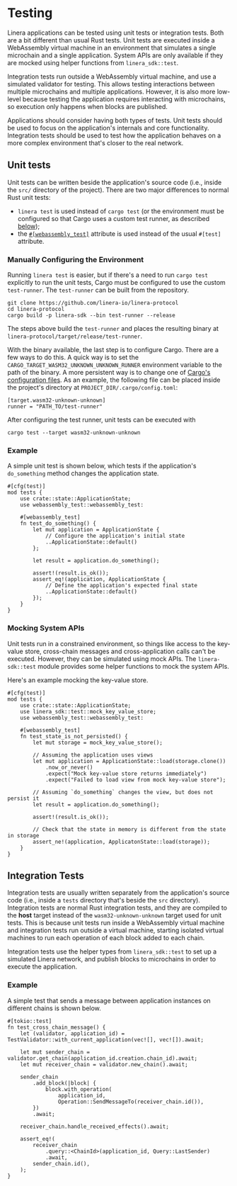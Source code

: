 # Testing

Linera applications can be tested using unit tests or integration tests. Both are a bit different
than usual Rust tests. Unit tests are executed inside a WebAssembly virtual machine in an
environment that simulates a single microchain and a single application. System APIs are only
available if they are mocked using helper functions from `linera_sdk::test`.

Integration tests run outside a WebAssembly virtual machine, and use a simulated validator for
testing. This allows testing interactions between multiple microchains and multiple applications.
However, it is also more low-level because testing the application requires interacting with
microchains, so execution only happens when blocks are published.

Applications should consider having both types of tests. Unit tests should be used to focus on the
application's internals and core functionality. Integration tests should be used to test how the
application behaves on a more complex environment that's closer to the real network.

## Unit tests

Unit tests can be written beside the application's source code (i.e., inside the `src/` directory of
the project). There are two major differences to normal Rust unit tests:

- `linera test` is used instead of `cargo test` (or the environment must be configured so that Cargo
  uses a custom test runner, as described [below](#manually-configuring-the-environment));
- the [`#[webassembly_test]`](https://docs.rs/webassembly-test/latest/webassembly_test/) attribute
  is used instead of the usual `#[test]` attribute.

### Manually Configuring the Environment

Running `linera test` is easier, but if there's a need to run `cargo test` explicitly to run the
unit tests, Cargo must be configured to use the custom `test-runner`. The `test-runner` can be built
from the repository.

```
git clone https://github.com/linera-io/linera-protocol
cd linera-protocol
cargo build -p linera-sdk --bin test-runner --release
```

The steps above build the `test-runner` and places the resulting binary at
`linera-protocol/target/release/test-runner`.

With the binary available, the last step is to configure Cargo. There are a few ways to do this. A
quick way is to set the `CARGO_TARGET_WASM32_UNKNOWN_UNKNOWN_RUNNER` environment variable to the
path of the binary. A more persistent way is to change one of [Cargo's configuration
files](https://doc.rust-lang.org/cargo/reference/config.html#hierarchical-structure). As an example,
the following file can be placed inside the project's directory at `PROJECT_DIR/.cargo/config.toml`:

```
[target.wasm32-unknown-unknown]
runner = "PATH_TO/test-runner"
```

After configuring the test runner, unit tests can be executed with

```
cargo test --target wasm32-unknown-unknown
```

### Example

A simple unit test is shown below, which tests if the application's `do_something` method changes
the application state.

```
#[cfg(test)]
mod tests {
    use crate::state::ApplicationState;
    use webassembly_test::webassembly_test:

    #[webassembly_test]
    fn test_do_something() {
        let mut application = ApplicationState {
            // Configure the application's initial state
            ..ApplicationState::default()
        };

        let result = application.do_something();

        assert!(result.is_ok());
        assert_eq!(application, ApplicationState {
            // Define the application's expected final state
            ..ApplicationState::default()
        });
    }
}
```

### Mocking System APIs

Unit tests run in a constrained environment, so things like access to the key-value store,
cross-chain messages and cross-application calls can't be executed. However, they can be simulated
using mock APIs. The `linera-sdk::test` module provides some helper functions to mock the system
APIs.

Here's an example mocking the key-value store.

```
#[cfg(test)]
mod tests {
    use crate::state::ApplicationState;
    use linera_sdk::test::mock_key_value_store;
    use webassembly_test::webassembly_test:

    #[webassembly_test]
    fn test_state_is_not_persisted() {
        let mut storage = mock_key_value_store();

        // Assuming the application uses views
        let mut application = ApplicationState::load(storage.clone())
            .now_or_never()
            .expect("Mock key-value store returns immediately")
            .expect("Failed to load view from mock key-value store");

        // Assuming `do_something` changes the view, but does not persist it
        let result = application.do_something();

        assert!(result.is_ok());

        // Check that the state in memory is different from the state in storage
        assert_ne!(application, ApplicatonState::load(storage));
    }
}
```

## Integration Tests

Integration tests are usually written separately from the application's source code (i.e., inside a
`tests` directory that's beside the `src` directory). Integration tests are normal Rust integration
tests, and they are compiled to the **host** target instead of the `wasm32-unknown-unknown` target
used for unit tests. This is because unit tests run inside a WebAssembly virtual machine and
integration tests run outside a virtual machine, starting isolated virtual machines to run each
operation of each block added to each chain.

Integration tests use the helper types from `linera_sdk::test` to set up a simulated Linera network,
and publish blocks to microchains in order to execute the application.

### Example

A simple test that sends a message between application instances on different chains is shown below.

```
#[tokio::test]
fn test_cross_chain_message() {
    let (validator, application_id) = TestValidator::with_current_application(vec![], vec![]).await;

    let mut sender_chain = validator.get_chain(application_id.creation.chain_id).await;
    let mut receiver_chain = validator.new_chain().await;

    sender_chain
        .add_block(|block| {
            block.with_operation(
                application_id,
                Operation::SendMessageTo(receiver_chain.id()),
        })
        .await;

    receiver_chain.handle_received_effects().await;

    assert_eq!(
        receiver_chain
            .query::<ChainId>(application_id, Query::LastSender)
            .await,
        sender_chain.id(),
    );
}
```
